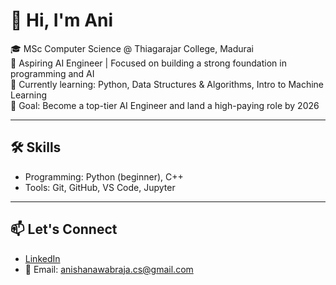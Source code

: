 # 👋 Hi, I'm Ani

🎓 MSc Computer Science @ Thiagarajar College, Madurai  
🧠 Aspiring AI Engineer | Focused on building a strong foundation in programming and AI  
🌱 Currently learning: Python, Data Structures & Algorithms, Intro to Machine Learning  
🚀 Goal: Become a top-tier AI Engineer and land a high-paying role by 2026  

---

## 🛠️ Skills
- Programming: Python (beginner), C++
- Tools: Git, GitHub, VS Code, Jupyter

---

## 📫 Let's Connect
- [LinkedIn](https://www.linkedin.com/in/anisha07)  
- 📧 Email: anishanawabraja.cs@gmail.com
